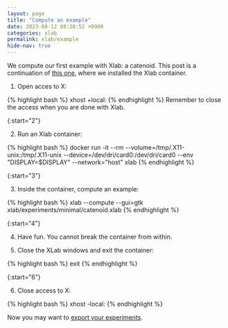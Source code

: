 ```yaml
---
layout: page
title: "Compute an example"
date: 2023-08-12 08:28:52 +0900
categories: xlab
permalink: xlab/example
hide-nav: true
---
```


We compute our first example with Xlab: a catenoid.
This post is a continuation of [this one][install], where we installed the Xlab container.

1. Open acces to X:

{% highlight bash %}
xhost +local:
{% endhighlight %}
Remember to close the access when you are done with Xlab.

<!-- Omitting the following line will cause to start the ordering back from 0 -->

{:start="2"}

2. Run an Xlab container:

{% highlight bash %}
docker run -it --rm --volume=/tmp/.X11-unix:/tmp/.X11-unix --device=/dev/dri/card0:/dev/dri/card0 --env "DISPLAY=$DISPLAY" --network="host" xlab
{% endhighlight %}

{:start="3"}

3. Inside the container, compute an example:

{% highlight bash %}
xlab --compute --gui=gtk xlab/experiments/minimal/catenoid.xlab
{% endhighlight %}

{:start="4"}

4. Have fun. You cannot break the container from within.

5. Close the XLab windows and exit the container:

{% highlight bash %}
exit
{% endhighlight %}

{:start="6"}

6. Close access to X:

{% highlight bash %}
xhost -local:
{% endhighlight %}

Now you may want to [export your experiments][share].

[install]: /xlab/install

[share]: [xlab/share]
